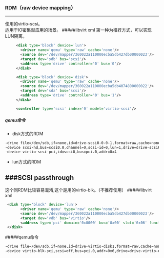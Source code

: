 ### RDM（raw device mapping）
-----
使用的virtio-scsi。  
适用于IO密集型应用的场景。
#####libvirt xml
第一种为推荐方式，可以实现LUN隔离。
```xml
     <disk type='block' device='lun'>
       <driver name='qemu' type='raw' cache='none'/>
       <source dev='/dev/mapper/360022a110000ecba5db427db00000023'/>
       <target dev='sdb' bus='scsi'/>
       <address type='drive' controller='0' bus='0'/>
     </disk>

     <disk type='block' device='disk'>
       <driver name='qemu' type='raw' cache='none'/>
       <source dev='/dev/mapper/360022a110000ecba5db4074800000022'/>
       <target dev='sda' bus='scsi'/>
       <address type='drive' controller='0' bus='1'/>
     </disk>

     <controller type='scsi' index='0' model='virtio-scsi'/>
```
##### qemu命令
+ disk方式的RDM
```xml
-drive file=/dev/sdb,if=none,id=drive-scsi0-0-0-1,format=raw,cache=none 
-device scsi-hd,bus=scsi0.0,channel=0,scsi-id=0,lun=1,drive=drive-scsi0-0-0-1,id=scsi0-0-0-1 
-device virtio-scsi-pci,id=scsi0,bus=pci.0,addr=0x4
```
+ lun方式的RDM

###SCSI passthrough
-----
这个同RDM比较容易混淆,这个是用的virtio-blk。（不推荐使用）
#####libvirt xml
```xml
 <disk type='block' device='lun'>
       <driver name='qemu' type='raw' cache='none'/>
       <source dev='/dev/mapper/360022a110000ecba5db427db00000023'/>
       <target dev='vdb' bus='virtio'/>
       <address type='pci' domain='0x0000' bus='0x00' slot='0x06' function='0x0'/>
 </disk>
```
#####qemu命令
```xml
-drive file=/dev/sdb,if=none,id=drive-virtio-disk1,format=raw,cache=none 
-device virtio-blk-pci,scsi=off,bus=pci.0,addr=0x6,drive=drive-virtio-disk1,id=virtio-disk1
```
